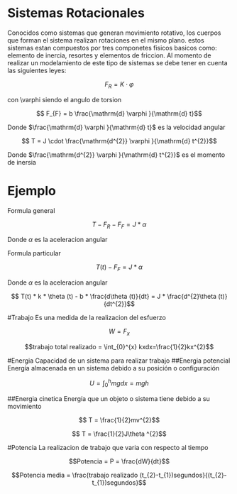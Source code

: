 # Sistemas Rotacionales
Conocidos como sistemas que generan movimiento rotativo, los cuerpos que forman el sistema realizan rotaciones en el mismo plano.
estos sistemas estan compuestos por tres componetes fisicos basicos como: elemento de inercia, resortes y elementos de friccion.
Al momento de realizar un modelamiento de este tipo de sistemas se debe tener en cuenta las siguientes leyes:


$$ F_{R} = K\cdot \varphi$$


con \varphi siendo el angulo de torsion


$$ F_{F} = b \frac{\mathrm{d} \varphi }{\mathrm{d} t}$$


Donde $\frac{\mathrm{d} \varphi }{\mathrm{d} t}$ es la velocidad angular


$$ T = J \cdot \frac{\mathrm{d^{2}} \varphi }{\mathrm{d} t^{2}}$$

Donde $\frac{\mathrm{d^{2}} \varphi }{\mathrm{d} t^{2}}$ es el momento de inersia

# Ejemplo
Formula general


$$ T - F_{R} - F_{F} = J *\alpha$$

Donde $\alpha$ es la aceleracion angular


Formula particular

$$ T(t) - F_{F} = J * \alpha$$

Donde $\alpha$ es la aceleracion angular


$$ T(t) * k * \theta (t) - b * \frac{d\theta (t)}{dt} = J * \frac{d^{2}\theta (t)}{dt^{2}}$$

#Trabajo
Es una medida de la realizacion del esfuerzo


$$ W = F_{x}$$    


$$trabajo total realizado = \int_{0}^{x} kxdx=\frac{1}{2}kx^{2}$$

#Energia 
Capacidad de un sistema para realizar trabajo
##Energia potencial
Energía almacenada en un sistema debido a su posición o configuración


$$ U = \int_{0}^{h} mg dx = mgh$$


##Energia cinetica
Energía que un objeto o sistema tiene debido a su movimiento

$$ T = \frac{1}{2}mv^{2}$$


$$ T = \frac{1}{2}J\theta ^{2}$$
 

#Potencia 
La realizacion de trabajo que varia con respecto al tiempo


$$Potencia = P = \frac{dW}{dt}$$


$$Potencia media = \frac{trabajo realizado (t_{2}-t_{1})segundos}{(t_{2}-t_{1})segundos}$$

